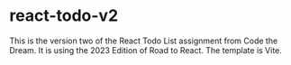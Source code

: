 # react-todo-v2

This is the version two of the React Todo List assignment from Code the Dream. It is using the 2023 Edition of Road to React. The template is Vite. 